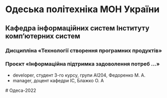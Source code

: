 # Одеська політехніка МОН України
## Кафедра інформаційних систем Інституту комп’ютерних систем
### Дисципліна «Технології створення програмних продуктів»
### Проєкт «Інформаційна підтримка задоволення потреб ...»
<ul>
	<li>developer, студент 3-го курсу, групи АІ204, Федоренко М. А. </li>
	<li>manager, доцент кафедри ІС, Блажко О. А</li>
</ul>
# Одеса-2022
